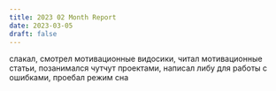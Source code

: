 ```yaml
---
title: 2023 02 Month Report
date: 2023-03-05
draft: false
---
```


слакал, смотрел мотивационные видосики, читал мотивационные статьи, позанимался чутчут проектами, написал либу для работы с ошибками, проебал режим сна
